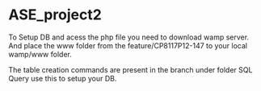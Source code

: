 # ASE_project2

To Setup DB and acess the php file you need to download wamp server.
And place the www folder from the feature/CP8117P12-147 to your local wamp/www folder.

The table creation commands are present in the branch under folder SQL Query use this to setup your DB.
